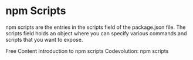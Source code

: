 # npm Scripts

npm scripts are the entries in the scripts field of the package.json file. The scripts field holds an object where you can specify various commands and scripts that you want to expose.

<ResourceGroupTitle>Free Content</ResourceGroupTitle>
<BadgeLink badgeText='Read' colorScheme="yellow" href='https://www.geeksforgeeks.org/introduction-to-npm-scripts/'>Introduction to npm scripts</BadgeLink>
<BadgeLink badgeText='Watch' href='https://www.youtube.com/watch?v=hHt3oVk3XVk'>Codevolution: npm scripts</BadgeLink>


